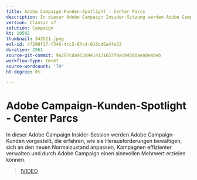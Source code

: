 ```yaml
---
title: Adobe Campaign-Kunden-Spotlight - Center Parcs
description: In dieser Adobe Campaign Insider-Sitzung werden Adobe Campaign-Kunden beleuchtet, die erfahren, wie sie Herausforderungen bewältigen, sich an den neuen Normalzustand anpassen und mehr… (Beschreibungen sollten zwischen 60 und 160 Zeichen lang sein)
version: Classic v7
solution: Campaign
kt: 10502
thumbnail: 343521.jpeg
exl-id: 47208f37-f346-4cc5-8fc4-016cd6a4fe33
duration: 2961
source-git-commit: 9a297cda953d4414131657f9ac84580aea0eabeb
workflow-type: tm+mt
source-wordcount: '79'
ht-degree: 0%

---
```


# Adobe Campaign-Kunden-Spotlight - Center Parcs

In dieser Adobe Campaign Insider-Session werden Adobe Campaign-Kunden vorgestellt, die erfahren, wie sie Herausforderungen bewältigen, sich an den neuen Normalzustand anpassen, Kampagnen effizienter verwalten und durch Adobe Campaign einen sinnvollen Mehrwert erzielen können.

>[!VIDEO](https://video.tv.adobe.com/v/343521/?quality=12&learn=on)

